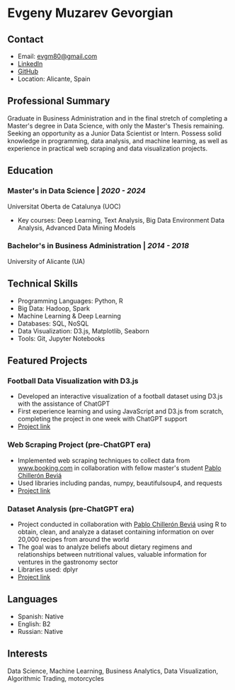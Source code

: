 # Evgeny Muzarev Gevorgian

## Contact
- Email: evgm80@gmail.com
- [LinkedIn](https://www.linkedin.com/in/evgenymg80)
- [GitHub](https://github.com/EvgenyMG)
- Location: Alicante, Spain

## Professional Summary
Graduate in Business Administration and in the final stretch of completing a Master's degree in Data Science, with only the Master's Thesis remaining. Seeking an opportunity as a Junior Data Scientist or Intern. Possess solid knowledge in programming, data analysis, and machine learning, as well as experience in practical web scraping and data visualization projects.

## Education
### Master's in Data Science | _2020 - 2024_
Universitat Oberta de Catalunya (UOC)
- Key courses: Deep Learning, Text Analysis, Big Data Environment Data Analysis, Advanced Data Mining Models

### Bachelor's in Business Administration | _2014 - 2018_
University of Alicante (UA)

## Technical Skills
- Programming Languages: Python, R
- Big Data: Hadoop, Spark
- Machine Learning & Deep Learning
- Databases: SQL, NoSQL
- Data Visualization: D3.js, Matplotlib, Seaborn
- Tools: Git, Jupyter Notebooks

## Featured Projects
### Football Data Visualization with D3.js
- Developed an interactive visualization of a football dataset using D3.js with the assistance of ChatGPT
- First experience learning and using JavaScript and D3.js from scratch, completing the project in one week with ChatGPT support
- [Project link](https://github.com/EvgenyMG/football-history)

### Web Scraping Project (pre-ChatGPT era)
- Implemented web scraping techniques to collect data from www.booking.com in collaboration with fellow master's student [Pablo Chillerón Beviá](https://github.com/pchilleron)
- Used libraries including pandas, numpy, beautifulsoup4, and requests
- [Project link](https://github.com/EvgenyMG/web_scraping)

### Dataset Analysis (pre-ChatGPT era)
- Project conducted in collaboration with [Pablo Chillerón Beviá](https://github.com/pchilleron) using R to obtain, clean, and analyze a dataset containing information on over 20,000 recipes from around the world
- The goal was to analyze beliefs about dietary regimens and relationships between nutritional values, valuable information for ventures in the gastronomy sector
- Libraries used: dplyr
- [Project link](https://github.com/EvgenyMG/dataset_analysis)

## Languages
- Spanish: Native
- English: B2
- Russian: Native

## Interests
Data Science, Machine Learning, Business Analytics, Data Visualization, Algorithmic Trading, motorcycles
